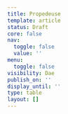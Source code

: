 ```yaml
---
title: Propedeuse
template: article
status: Draft
core: false
nav:
  toggle: false
  value: ''
menu:
  toggle: false
visibility: Dae
publish_on: ''
display_until: ''
type: table
layout: []
---
```


